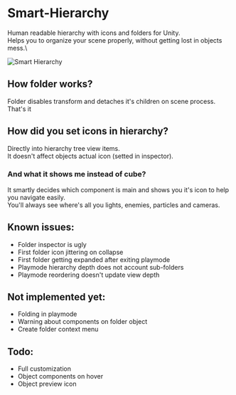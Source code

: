 # Smart-Hierarchy
Human readable hierarchy with icons and folders for Unity.\
Helps you to organize your scene properly, without getting lost in objects mess.\

![Smart Hierarchy](https://i.imgur.com/oebJPv9.png)

## How folder works?
Folder disables transform and detaches it's children on scene process. That's it

## How did you set icons in hierarchy?
Directly into hierarchy tree view items.\
It doesn't affect objects actual icon (setted in inspector).

### And what it shows me instead of cube?
It smartly decides which component is main and shows you it's icon to help you navigate easily.\
You'll always see where's all you lights, enemies, particles and cameras.


## Known issues:
* Folder inspector is ugly
* First folder icon jittering on collapse
* First folder getting expanded after exiting playmode
* Playmode hierarchy depth does not account sub-folders
* Playmode reordering doesn't update view depth

## Not implemented yet:
* Folding in playmode
* Warning about components on folder object
* Create folder context menu

## Todo:
* Full customization
* Object components on hover
* Object preview icon
